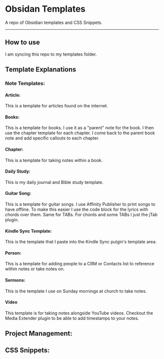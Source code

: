# Obsidan Templates
A repo of Obsidian templates and CSS Snippets. 
***
## How to use
I am syncing this repo to my templates folder. 

## Template Explanations 
### Note Templates:
#### Article: 
This is a template for articles found on the internet. 

#### Books: 
This is a template for books. I use it as a "parent" note for the book. I then use the chapter template for each chapter. I come back to the parent book note and add specific callouts to each chapter. 

#### Chapter:
This is a template for taking notes within a book. 

#### Daily Study:
This is my daily journal and Bible study template. 

#### Guitar Song:
This is a template for guitar songs. I use Affinity Publisher to print songs to have offline. To make this easier I use the code block for the lyrics with chords over them. Same for TABs. For chords and some TABs I just the jTab plugin.

#### Kindle Sync Template:
This is the template that I paste into the Kindle Sync pulgin's template area. 

#### Person:
This is a template for adding people to a CRM or Contacts list to reference within notes or take notes on.

#### Sermons:
This is the template I use on Sunday mornings at church to take notes. 

#### Video
This template is for taking notes alongside YouTube videos. Checkout the Media Extender plugin to be able to add timestamps to your notes. 

## Project Management: 



## CSS Snippets:
